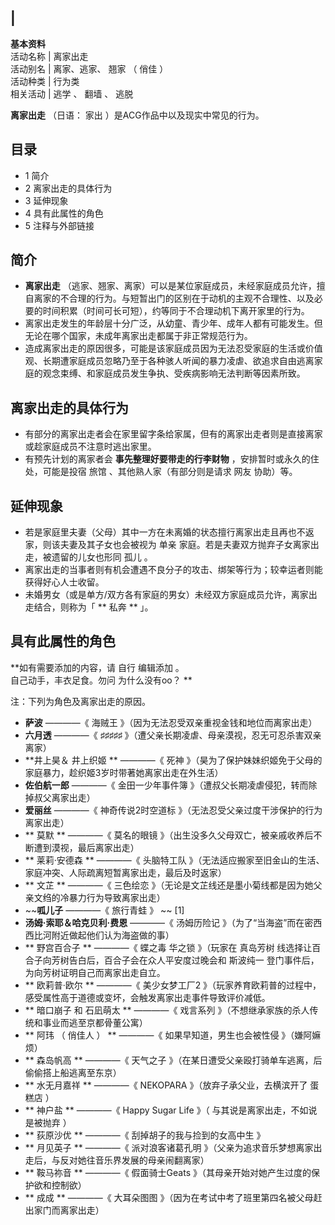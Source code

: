 |  
---  
**基本资料**  
活动名称  |  离家出走   
活动别名  |  离家、逃家、  翘家  （  俏佳  ）   
活动种类  |  行为类   
相关活动  |  逃学  、  翻墙  、  逃脱   
  
**离家出走** （日语：  家出  ）是ACG作品中以及现实中常见的行为。

##  目录

  * 1  简介 
  * 2  离家出走的具体行为 
  * 3  延伸现象 
  * 4  具有此属性的角色 
  * 5  注释与外部链接 

##  简介

  * **离家出走** （逃家、翘家、离家）可以是某位家庭成员，未经家庭成员允许，擅自离家的不合理的行为。与短暂出门的区别在于动机的主观不合理性、以及必要的时间积累（时间可长可短），约等同于不合理动机下离开家里的行为。 
  * 离家出走发生的年龄层十分广泛，从幼童、青少年、成年人都有可能发生。但无论在哪个国家，未成年离家出走都属于非正常规范行为。 
  * 造成离家出走的原因很多，可能是该家庭成员因为无法忍受家庭的生活或价值观、长期遭家庭成员忽略乃至于各种骇人听闻的暴力凌虐、欲追求自由逃离家庭的观念束缚、和家庭成员发生争执、受疾病影响无法判断等因素所致。 

##  离家出走的具体行为

  * 有部分的离家出走者会在家里留字条给家属，但有的离家出走者则是直接离家或趁家庭成员不注意时逃出家里。 
  * 有预先计划的离家者会 **事先整理好要带走的行李财物** ，安排暂时或永久的住处，可能是投宿  旅馆  、其他熟人家（有部分则是请求  网友  协助）等。 

##  延伸现象

  * 若是家庭里夫妻（父母）其中一方在未离婚的状态擅行离家出走且再也不返家，则该夫妻及其子女也会被视为  单亲  家庭。若是夫妻双方抛弃子女离家出走，被遗留的儿女也形同  孤儿  。 
  * 离家出走的当事者则有机会遭遇不良分子的攻击、绑架等行为；较幸运者则能获得好心人士收留。 
  * 未婚男女（或是单方/双方各有家庭的男女）未经双方家庭成员允许，离家出走结合，则称为「 ** 私奔  ** 」。 

##  具有此属性的角色

**如有需要添加的内容，请 自行  编辑添加  。  
自己动手，丰衣足食。勿问  为什么没有oo？  **

注：下列为角色及离家出走的原因。

  * **萨波** ————《  海贼王  》（因为无法忍受双亲重视金钱和地位而离家出走） 
  * **六月透** ————《  ♯♯♯♯♯  》（遭父亲长期凌虐、母亲漠视，忍无可忍杀害双亲离家） 
  * **井上昊＆ 井上织姬  ** ————《  死神  》（昊为了保护妹妹织姬免于父母的家庭暴力，趁织姬3岁时带著她离家出走在外生活） 
  * **佐伯航一郎** ————《  金田一少年事件簿  》（遭叔父长期凌虐侵犯，转而除掉叔父离家出走） 
  * **爱丽丝** ————《  神奇传说2时空道标  》（无法忍受父亲过度干涉保护的行为离家出走） 
  * ** 莫默  ** ————《  莫名的眼镜  》（出生没多久父母双亡，被亲戚收养后不断遭到漠视，最后离家出走） 
  * ** 莱莉·安德森  ** ————《  头脑特工队  》（无法适应搬家至旧金山的生活、家庭冲突、人际疏离短暂离家出走，最后及时返家） 
  * ** 文芷  ** ————《  三色绘恋  》（无论是文芷线还是墨小菊线都是因为她父亲文绉的冷暴力行为导致离家出走） 
  * ~~**呱儿子** ————《  旅行青蛙  》 ~~ [1] 
  * **汤姆·索耶＆哈克贝利·费恩** ————《  汤姆历险记  》（为了“当海盗”而在密西西比河附近做起他们认为海盗做的事） 
  * ** 野宫百合子  ** ————《  蝶之毒 华之锁  》（玩家在  真岛芳树  线选择让百合子向芳树告白后，百合子会在众人平安度过晚会和  斯波纯一  登门事件后，为向芳树证明自己而离家出走自立。 
  * ** 欧莉普·欧尔  ** ————《  美少女梦工厂2  》（玩家养育欧莉普的过程中，感受属性高于道德或变坏，会触发离家出走事件导致评价减低。 
  * ** 暗口崩子  和  石凪萌太  ** ————《  戏言系列  》（不想继承家族的杀人传统和事业而逃至京都骨董公寓） 
  * ** 阿玮  （  俏佳人  ）  ** ————《  如果早知道，男生也会被性侵  》（嫌阿嫲烦） 
  * ** 森岛帆高  ** ————《  天气之子  》（在某日遭受父亲殴打骑单车逃离，后偷偷搭上船逃离至东京） 
  * ** 水无月嘉祥  ** ————《  NEKOPARA  》（放弃子承父业，去横滨开了  蛋糕店  ） 
  * ** 神户盐  ** ————《  Happy Sugar Life  》（  与其说是离家出走，不如说是被抛弃  ） 
  * ** 荻原沙优  ** ————《  刮掉胡子的我与捡到的女高中生  》 
  * ** 月见英子  ** ————《  派对浪客诸葛孔明  》（父亲为追求音乐梦想离家出走后，与反对她往音乐界发展的母亲闹翻离家） 
  * ** 鞍马祢音  ** ————《  假面骑士Geats  》（其母亲开始对她产生过度的保护欲和控制欲） 
  * ** 成成  ** ————《  大耳朵图图  》（因为在考试中考了班里第四名被父母赶出家门而离家出走） 
